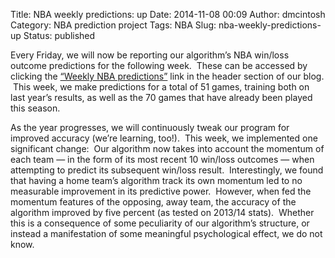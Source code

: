 Title: NBA weekly predictions: up
Date: 2014-11-08 00:09
Author: dmcintosh
Category: NBA prediction project
Tags: NBA
Slug: nba-weekly-predictions-up
Status: published

Every Friday, we will now be reporting our algorithm’s NBA win/loss outcome predictions for the following week.  These can be accessed by clicking the [“Weekly NBA predictions”](http://efavdb.com/weekly-nba-predictions/) link in the header section of our blog.  This week, we make predictions for a total of 51 games, training both on last year’s results, as well as the 70 games that have already been played this season.

As the year progresses, we will continuously tweak our program for improved accuracy (we’re learning, too!).  This week, we implemented one significant change:  Our algorithm now takes into account the momentum of each team — in the form of its most recent 10 win/loss outcomes — when attempting to predict its subsequent win/loss result.  Interestingly, we found that having a home team’s algorithm track its own momentum led to no measurable improvement in its predictive power.  However, when fed the momentum features of the opposing, away team, the accuracy of the algorithm improved by five percent (as tested on 2013/14 stats).  Whether this is a consequence of some peculiarity of our algorithm’s structure, or instead a manifestation of some meaningful psychological effect, we do not know.
